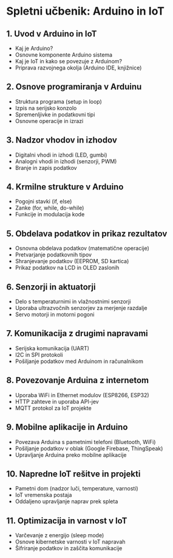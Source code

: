 # Spletni učbenik: Arduino in IoT

## 1. Uvod v Arduino in IoT
- Kaj je Arduino?
- Osnovne komponente Arduino sistema
- Kaj je IoT in kako se povezuje z Arduinom?
- Priprava razvojnega okolja (Arduino IDE, knjižnice)

## 2. Osnove programiranja v Arduinu
- Struktura programa (setup in loop)
- Izpis na serijsko konzolo
- Spremenljivke in podatkovni tipi
- Osnovne operacije in izrazi

## 3. Nadzor vhodov in izhodov
- Digitalni vhodi in izhodi (LED, gumbi)
- Analogni vhodi in izhodi (senzorji, PWM)
- Branje in zapis podatkov

## 4. Krmilne strukture v Arduino
- Pogojni stavki (if, else)
- Zanke (for, while, do-while)
- Funkcije in modulacija kode

## 5. Obdelava podatkov in prikaz rezultatov
- Osnovna obdelava podatkov (matematične operacije)
- Pretvarjanje podatkovnih tipov
- Shranjevanje podatkov (EEPROM, SD kartica)
- Prikaz podatkov na LCD in OLED zaslonih

## 6. Senzorji in aktuatorji
- Delo s temperaturnimi in vlažnostnimi senzorji
- Uporaba ultrazvočnih senzorjev za merjenje razdalje
- Servo motorji in motorni pogoni

## 7. Komunikacija z drugimi napravami
- Serijska komunikacija (UART)
- I2C in SPI protokoli
- Pošiljanje podatkov med Arduinom in računalnikom

## 8. Povezovanje Arduina z internetom
- Uporaba WiFi in Ethernet modulov (ESP8266, ESP32)
- HTTP zahteve in uporaba API-jev
- MQTT protokol za IoT projekte

## 9. Mobilne aplikacije in Arduino
- Povezava Arduina s pametnimi telefoni (Bluetooth, WiFi)
- Pošiljanje podatkov v oblak (Google Firebase, ThingSpeak)
- Upravljanje Arduina preko mobilne aplikacije

## 10. Napredne IoT rešitve in projekti
- Pametni dom (nadzor luči, temperature, varnosti)
- IoT vremenska postaja
- Oddaljeno upravljanje naprav prek spleta

## 11. Optimizacija in varnost v IoT
- Varčevanje z energijo (sleep mode)
- Osnove kibernetske varnosti v IoT napravah
- Šifriranje podatkov in zaščita komunikacije

